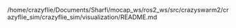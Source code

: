 /home/crazyflie/Documents/Sharfi/mocap_ws/ros2_ws/src/crazyswarm2/crazyflie_sim/crazyflie_sim/visualization/README.md